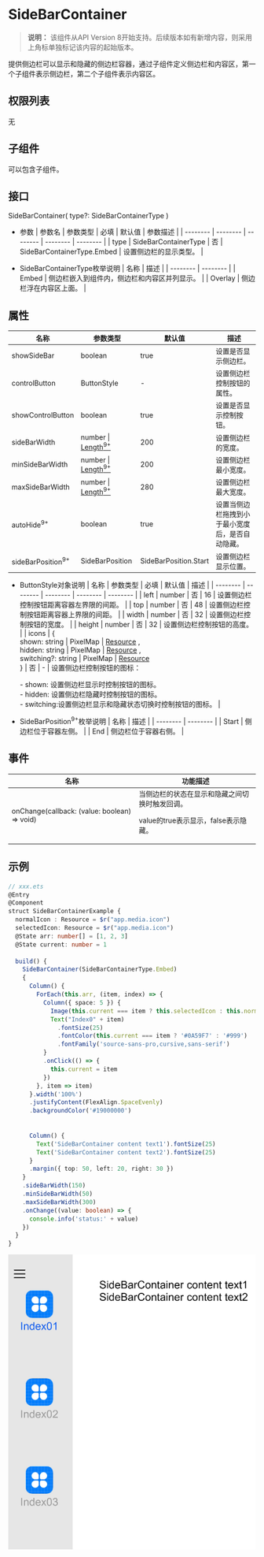 # SideBarContainer

>  **说明：**
> 该组件从API Version 8开始支持。后续版本如有新增内容，则采用上角标单独标记该内容的起始版本。


提供侧边栏可以显示和隐藏的侧边栏容器，通过子组件定义侧边栏和内容区，第一个子组件表示侧边栏，第二个子组件表示内容区。


## 权限列表

无


## 子组件

可以包含子组件。


## 接口

SideBarContainer( type?: SideBarContainerType )

- 参数
  | 参数名 | 参数类型 | 必填 | 默认值 | 参数描述 | 
  | -------- | -------- | -------- | -------- | -------- |
  | type | SideBarContainerType | 否 | SideBarContainerType.Embed | 设置侧边栏的显示类型。 | 

- SideBarContainerType枚举说明
  | 名称 | 描述 |
  | -------- | -------- |
  | Embed | 侧边栏嵌入到组件内，侧边栏和内容区并列显示。 |
  | Overlay | 侧边栏浮在内容区上面。 |

## 属性

| 名称 | 参数类型 | 默认值 | 描述 |
| -------- | -------- | -------- | -------- |
| showSideBar | boolean | true | 设置是否显示侧边栏。 |
| controlButton | ButtonStyle                                                | - | 设置侧边栏控制按钮的属性。 |
| showControlButton | boolean | true | 设置是否显示控制按钮。 |
| sideBarWidth | number \| [Length<sup>9+</sup>](../../ui/ts-types.md#长度类型) | 200 | 设置侧边栏的宽度。 |
| minSideBarWidth | number \| [Length<sup>9+</sup>](../../ui/ts-types.md#长度类型) | 200 | 设置侧边栏最小宽度。 |
| maxSideBarWidth | number \| [Length<sup>9+</sup>](../../ui/ts-types.md#长度类型) | 280 | 设置侧边栏最大宽度。 |
| autoHide<sup>9+</sup> | boolean | true | 设置当侧边栏拖拽到小于最小宽度后，是否自动隐藏。 |
| sideBarPosition<sup>9+</sup> | SideBarPosition | SideBarPosition.Start | 设置侧边栏显示位置。 |

- ButtonStyle对象说明
  | 名称 | 参数类型 | 必填 | 默认值 | 描述 |
  | -------- | -------- | -------- | -------- | -------- |
  | left | number | 否 | 16 | 设置侧边栏控制按钮距离容器左界限的间距。 |
  | top | number | 否 | 48 | 设置侧边栏控制按钮距离容器上界限的间距。 |
  | width | number | 否 | 32 | 设置侧边栏控制按钮的宽度。 |
  | height | number | 否 | 32 | 设置侧边栏控制按钮的高度。 |
  | icons | {<br/>shown:&nbsp;string \| PixelMap \| [Resource](../../ui/ts-types.md) ,<br/>hidden:&nbsp;string \| PixelMap \| [Resource](../../ui/ts-types.md) ,<br/>switching?:&nbsp;string \| PixelMap \| [Resource](../../ui/ts-types.md) <br/>} | 否 | - | 设置侧边栏控制按钮的图标：<br/> </p> - shown: 设置侧边栏显示时控制按钮的图标。<br>- hidden: 设置侧边栏隐藏时控制按钮的图标。<br>- switching:设置侧边栏显示和隐藏状态切换时控制按钮的图标。 | 

- SideBarPosition<sup>9+</sup>枚举说明
  | 名称 | 描述 |
  | -------- | -------- |
  | Start | 侧边栏位于容器左侧。 |
  | End | 侧边栏位于容器右侧。 | 



## 事件

| 名称 | 功能描述 | 
| -------- | -------- |
| onChange(callback: (value: boolean) =&gt; void) | 当侧边栏的状态在显示和隐藏之间切换时触发回调。<p> value的true表示显示，false表示隐藏。|  


## 示例

```ts
// xxx.ets
@Entry
@Component
struct SideBarContainerExample {
  normalIcon : Resource = $r("app.media.icon")
  selectedIcon: Resource = $r("app.media.icon")
  @State arr: number[] = [1, 2, 3]
  @State current: number = 1

  build() {
    SideBarContainer(SideBarContainerType.Embed)
    {
      Column() {
        ForEach(this.arr, (item, index) => {
          Column({ space: 5 }) {
            Image(this.current === item ? this.selectedIcon : this.normalIcon).width(64).height(64)
            Text("Index0" + item)
              .fontSize(25)
              .fontColor(this.current === item ? '#0A59F7' : '#999')
              .fontFamily('source-sans-pro,cursive,sans-serif')
          }
          .onClick(() => {
            this.current = item
          })
        }, item => item)
      }.width('100%')
      .justifyContent(FlexAlign.SpaceEvenly)
      .backgroundColor('#19000000')


      Column() {
        Text('SideBarContainer content text1').fontSize(25)
        Text('SideBarContainer content text2').fontSize(25)
      }
      .margin({ top: 50, left: 20, right: 30 })
    }
    .sideBarWidth(150)
    .minSideBarWidth(50)
    .maxSideBarWidth(300)
    .onChange((value: boolean) => {
      console.info('status:' + value)
    })
  }
}
```

![](figures/sidebarcontainer.png)
